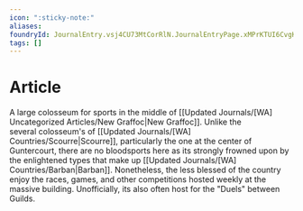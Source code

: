 ```yaml
---
icon: ":sticky-note:"
aliases: 
foundryId: JournalEntry.vsj4CU73MtCorRlN.JournalEntryPage.xMPrKTUI6CvgKotA
tags: []
---
```


# Article
A large colosseum for sports in the middle of [[Updated Journals/[WA] Uncategorized Articles/New Graffoc|New Graffoc]]. Unlike the several colosseum's of [[Updated Journals/[WA] Countries/Scourre|Scourre]], particularly the one at the center of Guntercourt, there are no bloodsports here as its strongly frowned upon by the enlightened types that make up [[Updated Journals/[WA] Countries/Barban|Barban]]. Nonetheless, the less blessed of the country enjoy the races, games, and other competitions hosted weekly at the massive building. Unofficially, its also often host for the "Duels" between Guilds.